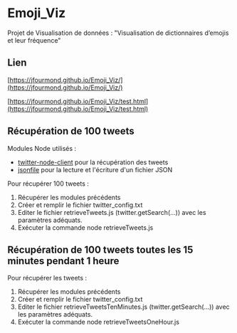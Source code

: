 # Emoji_Viz

Projet de Visualisation de données : "Visualisation de dictionnaires d’emojis et leur fréquence"

## Lien

[https://jfourmond.github.io/Emoji_Viz/](https://jfourmond.github.io/Emoji_Viz/)

[https://jfourmond.github.io/Emoji_Viz/test.html](https://jfourmond.github.io/Emoji_Viz/test.html)

## Récupération de 100 tweets

Modules Node utilisés :
- [twitter-node-client](https://www.npmjs.com/package/twitter-node-client) pour la récupération des tweets
- [jsonfile](https://www.npmjs.com/package/jsonfile) pour la lecture et l'écriture d'un fichier JSON

Pour récupérer 100 tweets :

1. Récupérer les modules précédents
2. Créer et remplir le fichier twitter_config.txt
3. Editer le fichier retrieveTweets.js (twitter.getSearch(...)) avec les paramètres adéquats.
4. Exécuter la commande
	node retrieveTweets.js

## Récupération de 100 tweets toutes les 15 minutes pendant 1 heure

Pour récupérer les tweets :

1. Récupérer les modules précédents
2. Créer et remplir le fichier twitter_config.txt
3. Editer le fichier retrieveTweetsTenMinutes.js (twitter.getSearch(...)) avec les paramètres adéquats.
4. Exécuter la commande
	node retrieveTweetsOneHour.js
